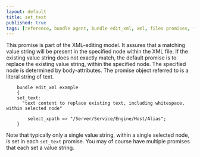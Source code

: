 ```yaml
---
layout: default
title: set_text
published: true
tags: [reference, bundle agent, bundle edit_xml, xml, files promises, file editing, set_text]
---
```


This promise is part of the XML-editing model. It assures that a
matching value string will be present in the specified node within the
XML file. If the existing value string does not exactly match, the
default promise is to replace the existing value string, within the
specified node. The specified node is determined by body-attributes. The
promise object referred to is a literal string of text.

```cf3
    bundle edit_xml example
    {
    set_text:
      "text content to replace existing text, including whitespace, within selected node"

        select_xpath => "/Server/Service/Engine/Host/Alias";
    }
```

Note that typically only a single value string, within a single selected
node, is set in each `set_text` promise. You may of course have multiple
promises that each set a value string.
